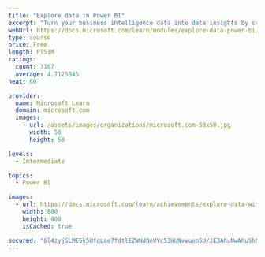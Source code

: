 ```yaml
---
title: "Explore data in Power BI"
excerpt: "Turn your business intelligence data into data insights by creating and configuring Power BI dashboards."
webUrl: https://docs.microsoft.com/learn/modules/explore-data-power-bi/
type: course
price: Free
length: PT53M
ratings:
  count: 3107
  average: 4.7125845
heat: 60

provider:
  name: Microsoft Learn
  domain: microsoft.com
  images:
    - url: /assets/images/organizations/microsoft.com-50x50.jpg
      width: 50
      height: 50

levels:
  - Intermediate

topics:
  - Power BI

images:
  - url: https://docs.microsoft.com/learn/achievements/explore-data-with-power-bi-desktop-social.png
    width: 800
    height: 400
    isCached: true

secured: "6l4zyjSLME5k5UfqLoe7fdtlEZWNdOeVYc53HUNvwuon5U/JE3AhuNwAhuSh5psYyvnxP6reqb5lVtX8lJ3bUTSKJXUPsGMeO+s2HqaLC7WSKogC2JL6dUFSo0XpEa4N2LX97CYFdFw9DBDg2s++BPfAuxqAUr89xM9CzV2+zTM7QBsfJzlnJJ4nMT6Z8PzbUEw5I/mE152yWsVMLCjcLcaJVq3gMKPWnhhKtswj3XyHMesYA3GcCOtnrHem614P31Y84GXjoUI5TYTFTFdIfjyyJcVPMK3jnU2q6NIEXC0CeJwgps+8lSCgyi8QaYuuM/iF77eSbzncI3vTfu46MgRA0+hFlkUCnjiVFOosPuRWK6E+10/VD6jUyNx4kvcnIikDKFvM1BUh74S21ik40dAxXX0VBxI397U1kpqhZvo=;kQTskYhwaboDhE++O+Tukw=="
---
```


